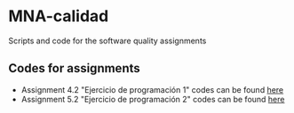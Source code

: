 # MNA-calidad
Scripts and code for the software quality assignments

## Codes for assignments
- Assignment 4.2 "Ejercicio de programación 1" codes can be found [here](activity_4_2/)
- Assignment 5.2 "Ejercicio de programación 2" codes can be found [here](activity_5_2/)
